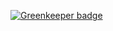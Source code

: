 

[![Greenkeeper badge](https://badges.greenkeeper.io/heshamelmasry77/heshamelmasry-website-api.svg)](https://greenkeeper.io/)